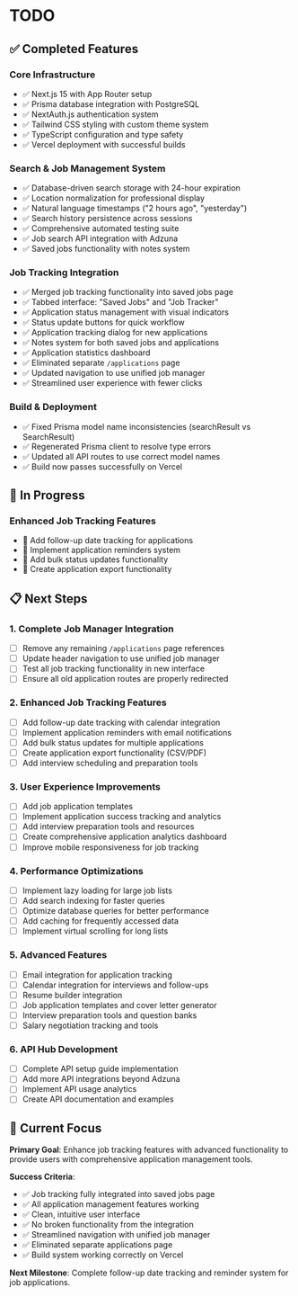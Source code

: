 # TODO

## ✅ **Completed Features**

### **Core Infrastructure**
- ✅ Next.js 15 with App Router setup
- ✅ Prisma database integration with PostgreSQL
- ✅ NextAuth.js authentication system
- ✅ Tailwind CSS styling with custom theme system
- ✅ TypeScript configuration and type safety
- ✅ Vercel deployment with successful builds

### **Search & Job Management System**
- ✅ Database-driven search storage with 24-hour expiration
- ✅ Location normalization for professional display
- ✅ Natural language timestamps ("2 hours ago", "yesterday")
- ✅ Search history persistence across sessions
- ✅ Comprehensive automated testing suite
- ✅ Job search API integration with Adzuna
- ✅ Saved jobs functionality with notes system

### **Job Tracking Integration**
- ✅ Merged job tracking functionality into saved jobs page
- ✅ Tabbed interface: "Saved Jobs" and "Job Tracker"
- ✅ Application status management with visual indicators
- ✅ Status update buttons for quick workflow
- ✅ Application tracking dialog for new applications
- ✅ Notes system for both saved jobs and applications
- ✅ Application statistics dashboard
- ✅ Eliminated separate `/applications` page
- ✅ Updated navigation to use unified job manager
- ✅ Streamlined user experience with fewer clicks

### **Build & Deployment**
- ✅ Fixed Prisma model name inconsistencies (searchResult vs SearchResult)
- ✅ Regenerated Prisma client to resolve type errors
- ✅ Updated all API routes to use correct model names
- ✅ Build now passes successfully on Vercel

## 🚧 **In Progress**

### **Enhanced Job Tracking Features**
- 🔄 Add follow-up date tracking for applications
- 🔄 Implement application reminders system
- 🔄 Add bulk status updates functionality
- 🔄 Create application export functionality

## 📋 **Next Steps**

### **1. Complete Job Manager Integration**
- [ ] Remove any remaining `/applications` page references
- [ ] Update header navigation to use unified job manager
- [ ] Test all job tracking functionality in new interface
- [ ] Ensure all old application routes are properly redirected

### **2. Enhanced Job Tracking Features**
- [ ] Add follow-up date tracking with calendar integration
- [ ] Implement application reminders with email notifications
- [ ] Add bulk status updates for multiple applications
- [ ] Create application export functionality (CSV/PDF)
- [ ] Add interview scheduling and preparation tools

### **3. User Experience Improvements**
- [ ] Add job application templates
- [ ] Implement application success tracking and analytics
- [ ] Add interview preparation tools and resources
- [ ] Create comprehensive application analytics dashboard
- [ ] Improve mobile responsiveness for job tracking

### **4. Performance Optimizations**
- [ ] Implement lazy loading for large job lists
- [ ] Add search indexing for faster queries
- [ ] Optimize database queries for better performance
- [ ] Add caching for frequently accessed data
- [ ] Implement virtual scrolling for long lists

### **5. Advanced Features**
- [ ] Email integration for application tracking
- [ ] Calendar integration for interviews and follow-ups
- [ ] Resume builder integration
- [ ] Job application templates and cover letter generator
- [ ] Interview preparation tools and question banks
- [ ] Salary negotiation tracking and tools

### **6. API Hub Development**
- [ ] Complete API setup guide implementation
- [ ] Add more API integrations beyond Adzuna
- [ ] Implement API usage analytics
- [ ] Create API documentation and examples

## 🎯 **Current Focus**

**Primary Goal**: Enhance job tracking features with advanced functionality to provide users with comprehensive application management tools.

**Success Criteria**:
- ✅ Job tracking fully integrated into saved jobs page
- ✅ All application management features working
- ✅ Clean, intuitive user interface
- ✅ No broken functionality from the integration
- ✅ Streamlined navigation with unified job manager
- ✅ Eliminated separate applications page
- ✅ Build system working correctly on Vercel

**Next Milestone**: Complete follow-up date tracking and reminder system for job applications. 